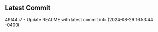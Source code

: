 
## Latest Commit
49f44b7 - Update README with latest commit info (2024-08-29 16:53:44 -0400) <Yunxi-Zhou>
